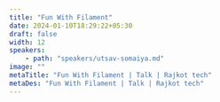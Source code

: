 ```yaml
---
title: "Fun With Filament"
date: 2024-01-10T18:29:22+05:30
draft: false
width: 12
speakers:
    - path: "speakers/utsav-somaiya.md"
image: ""
metaTitle: "Fun With Filament | Talk | Rajkot tech"
metaDes: "Fun With Filament | Talk | Rajkot tech"
---
```


